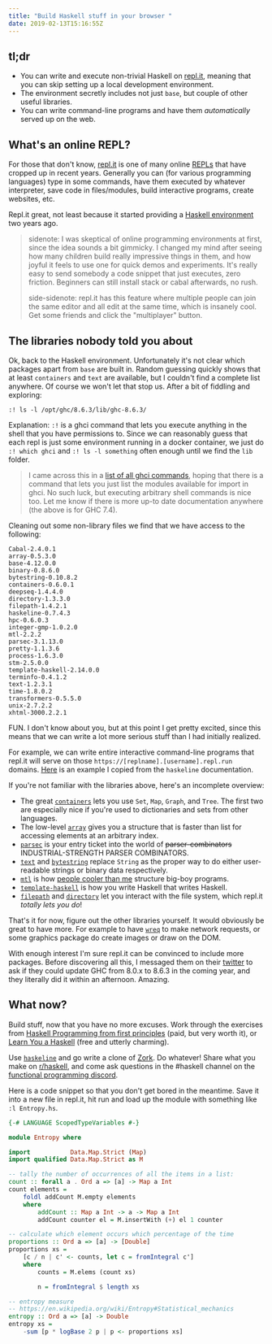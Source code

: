 ```yaml
---
title: "Build Haskell stuff in your browser "
date: 2019-02-13T15:16:55Z
---
```


## tl;dr

- You can write and execute non-trivial Haskell on [repl.it](https://repl.it/), meaning that you can skip setting up a local development environment.
- The environment secretly includes not just `base`, but couple of other useful libraries.
- You can write command-line programs and have them _automatically_ served up on the web.


## What's an online REPL?

For those that don't know, [repl.it](https://repl.it) is one of many online [REPLs](https://en.wikipedia.org/wiki/REPL) that have cropped up in recent years. Generally you can (for various programming languages) type in some commands, have them executed by whatever interpreter, save code in files/modules, build interactive programs, create websites, etc.

Repl.it great, not least because it started providing a [Haskell environment](https://repl.it/site/blog/haskell) two years ago.

> sidenote: I was skeptical of online programming environments at first, since the idea sounds a bit gimmicky. I changed my mind after seeing how many children build really impressive things in them, and how joyful it feels to use one for quick demos and experiments. It's really easy to send somebody a code snippet that just executes, zero friction. Beginners can still install stack or cabal afterwards, no rush.
>
> side-sidenote: repl.it has this feature where multiple people can join the same editor and all edit at the same time, which is insanely cool. Get some friends and click the "multiplayer" button.


## The libraries nobody told you about

Ok, back to the Haskell environment. Unfortunately it's not clear which packages apart from `base` are built in. Random guessing quickly shows that at least `containers` and `text` are available, but I couldn't find a complete list anywhere. Of course we won't let that stop us. After a bit of fiddling and exploring:

`:! ls -l /opt/ghc/8.6.3/lib/ghc-8.6.3/`

Explanation: `:!` is a ghci command that lets you execute anything in the shell that you have permissions to. Since we can reasonably guess that each repl is just some environment running in a docker container, we just do `:! which ghci` and `:! ls -l something` often enough until we find the `lib` folder.

> I came across this in a [list of all ghci commands](https://downloads.haskell.org/~ghc/7.4.1/docs/html/users_guide/ghci-commands.html), hoping that there is a command that lets you just list the modules available for import in ghci. No such luck, but executing arbitrary shell commands is nice too. Let me know if there is more up-to date documentation anywhere (the above is for GHC 7.4).

Cleaning out some non-library files we find that we have access to the following:

```shell
Cabal-2.4.0.1
array-0.5.3.0
base-4.12.0.0
binary-0.8.6.0
bytestring-0.10.8.2
containers-0.6.0.1
deepseq-1.4.4.0
directory-1.3.3.0
filepath-1.4.2.1
haskeline-0.7.4.3
hpc-0.6.0.3
integer-gmp-1.0.2.0
mtl-2.2.2
parsec-3.1.13.0
pretty-1.1.3.6
process-1.6.3.0
stm-2.5.0.0
template-haskell-2.14.0.0
terminfo-0.4.1.2
text-1.2.3.1
time-1.8.0.2
transformers-0.5.5.0
unix-2.7.2.2
xhtml-3000.2.2.1
```

FUN. I don't know about you, but at this point I get pretty excited, since this means that we can write a lot more serious stuff than I had initially realized.

For example, we can write entire interactive command-line programs that repl.it will serve on those `https://[replname].[username].repl.run` domains. [Here](https://haskeline-example.2mol.repl.run/) is an example I copied from the `haskeline` documentation.

If you're not familiar with the libraries above, here's an incomplete overview:

- The great [`containers`](https://hackage.haskell.org/package/containers) lets you use `Set`, `Map`, `Graph`, and `Tree`. The first two are especially nice if you're used to dictionaries and sets from other languages.
- The low-level [`array`](https://hackage.haskell.org/package/array) gives you a structure that is faster than list for accessing elements at an arbitrary index.
- [`parsec`](https://hackage.haskell.org/package/parsec) is your entry ticket into the world of ~~parser-combinators~~ INDUSTRIAL-STRENGTH PARSER COMBINATORS.
- [`text`](https://hackage.haskell.org/package/text) and [`bytestring`](https://hackage.haskell.org/package/bytestring) replace `String` as the proper way to do either user-readable strings or binary data respectively.
- [`mtl`](https://hackage.haskell.org/package/mtl) is how [people cooler than me](https://www.parsonsmatt.org/2018/03/22/three_layer_haskell_cake.html) structure big-boy programs.
- [`template-haskell`](https://hackage.haskell.org/package/template-haskell) is how you write Haskell that writes Haskell.
- [`filepath`](https://hackage.haskell.org/package/filepath) and [`directory`](https://hackage.haskell.org/package/directory) let you interact with the file system, which repl.it _totally lets you do_!

That's it for now, figure out the other libraries yourself. It would obviously be great to have more. For example to have [`wreq`](https://hackage.haskell.org/package/wreq) to make network requests, or some graphics package do create images or draw on the DOM.

With enough interest I'm sure repl.it can be convinced to include more packages. Before discovering all this, I messaged them on their [twitter](https://twitter.com/replit) to ask if they could update GHC from 8.0.x to 8.6.3 in the coming year, and they literally did it within an afternoon. Amazing.

## What now?

Build stuff, now that you have no more excuses. Work through the exercises from [Haskell Programming from first principles](http://haskellbook.com/) (paid, but very worth it), or [Learn You a Haskell](http://learnyouahaskell.com/) (free and utterly charming).

Use [`haskeline`](https://hackage.haskell.org/package/haskeline) and go write a clone of [Zork](https://en.wikipedia.org/wiki/Zork). Do whatever! Share what you make on [r/haskell](https://old.reddit.com/r/haskell/), and come ask questions in the #haskell channel on the [functional programming discord](https://discord.me/fp).

Here is a code snippet so that you don't get bored in the meantime. Save it into a new file in repl.it, hit run and load up the module with something like `:l Entropy.hs`.

```haskell
{-# LANGUAGE ScopedTypeVariables #-}

module Entropy where

import           Data.Map.Strict (Map)
import qualified Data.Map.Strict as M

-- tally the number of occurrences of all the items in a list:
count :: forall a . Ord a => [a] -> Map a Int
count elements =
    foldl addCount M.empty elements
    where
        addCount :: Map a Int -> a -> Map a Int
        addCount counter el = M.insertWith (+) el 1 counter

-- calculate which element occurs which percentage of the time
proportions :: Ord a => [a] -> [Double]
proportions xs =
    [c / n | c' <- counts, let c = fromIntegral c']
    where
        counts = M.elems (count xs)

        n = fromIntegral $ length xs

-- entropy measure
-- https://en.wikipedia.org/wiki/Entropy#Statistical_mechanics
entropy :: Ord a => [a] -> Double
entropy xs =
    -sum [p * logBase 2 p | p <- proportions xs]
```

